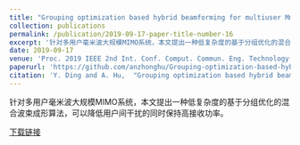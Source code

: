 ```yaml
---
title: "Grouping optimization based hybrid beamforming for multiuser MmWave massive MIMO systems"
collection: publications
permalink: /publication/2019-09-17-paper-title-number-16
excerpt: '针对多用户毫米波大规模MIMO系统，本文提出一种低复杂度的基于分组优化的混合波束成形算法，可以降低用户间干扰的同时保持高接收功率。'
date: 2019-09-17
venue: 'Proc. 2019 IEEE 2nd Int. Conf. Comput. Commun. Eng. Technology(CCET)'
paperurl: 'https://github.com/anzhonghu/Grouping-optimization-based-hybrid-beamforming-for-multiuser-MmWave-massive-MIMO-systems'
citation: 'Y. Ding and A. Hu,  "Grouping optimization based hybrid beamforming for multiuser MmWave massive MIMO systems," in <i>Proc. 2019 IEEE 2nd Int. Conf. Comput. Commun. Eng. Technology(CCET)</i>, Beijing, China, pp. 1-5, Sep. 2019.'
---
```

针对多用户毫米波大规模MIMO系统，本文提出一种低复杂度的基于分组优化的混合波束成形算法，可以降低用户间干扰的同时保持高接收功率。

[下载链接](https://github.com/anzhonghu/Grouping-optimization-based-hybrid-beamforming-for-multiuser-MmWave-massive-MIMO-systems)
